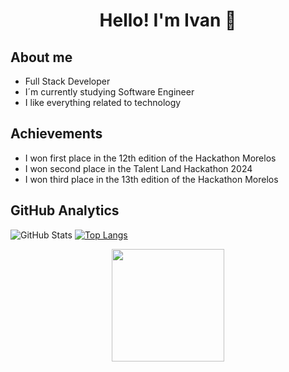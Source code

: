 
<div aling="center">
  <h1 align="center">Hello! I'm Ivan 👋</h1>
</div>

## About me
- Full Stack Developer
- I´m currently studying Software Engineer
- I like everything related to technology
## Achievements
- I won first place in the 12th edition of the Hackathon Morelos
- I won second place in the Talent Land Hackathon 2024
- I won third place in the 13th edition of the Hackathon Morelos

## GitHub Analytics 

![GitHub Stats](https://github-readme-stats.vercel.app/api?username=Mrls09&theme=tokyonight)
[![Top Langs](https://github-readme-stats.vercel.app/api/top-langs/?username=Mrls09&theme=tokyonight&layout=donut)](https://github.com/Mrls09/github-readme-stats)
<!--
**Mrls09/Mrls09** is a ✨ _special_ ✨ repository because its `README.md` (this file) appears on your GitHub profile.

Here are some ideas to get you started:

- 🔭 I’m currently working on ...
- 🌱 I’m currently learning ...
- 👯 I’m looking to collaborate on ...
- 🤔 I’m looking for help with ...
- 💬 Ask me about ...
- 📫 How to reach me: ...
- 😄 Pronouns: ...
- ⚡ Fun fact: ...
-->


<p align="center">
  <img height="180em" src="https://github-readme-streak-stats.herokuapp.com/?user=Mrls09&theme=dark&hide_border=true"/>
</p>
